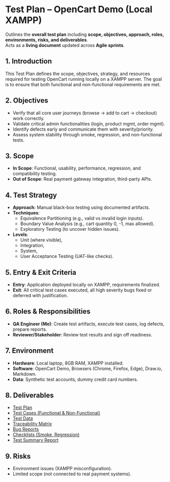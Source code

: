 # Test Plan – OpenCart Demo (Local XAMPP)
Outlines the **overall test plan** including **scope, objectives, approach, roles, environments, risks, and deliverables**.  
Acts as a **living document** updated across **Agile sprints**.  

## 1. Introduction
This Test Plan defines the scope, objectives, strategy, and resources required for testing OpenCart running locally on a XAMPP server. The goal is to ensure that both functional and non-functional requirements are met.

## 2. Objectives
- Verify that all core user journeys (browse → add to cart → checkout) work correctly.
- Validate critical admin functionalities (login, product mgmt, order mgmt).
- Identify defects early and communicate them with severity/priority.
- Assess system stability through smoke, regression, and non-functional tests.

## 3. Scope
- **In Scope**: Functional, usability, performance, regression, and compatibility testing.
- **Out of Scope**: Real payment gateway integration, third-party APIs.

## 4. Test Strategy
- **Approach**: Manual black-box testing using documented artifacts.
- **Techniques**:
  - Equivalence Partitioning (e.g., valid vs invalid login inputs).
  - Boundary Value Analysis (e.g., cart quantity 0, -1, max allowed).
  - Exploratory Testing (to uncover hidden issues).
- **Levels**:
  - Unit (where visible),
  - Integration,
  - System,
  - User Acceptance Testing (UAT-like checks).

## 5. Entry & Exit Criteria
- **Entry**: Application deployed locally on XAMPP, requirements finalized.
- **Exit**: All critical test cases executed, all high severity bugs fixed or deferred with justification.

## 6. Roles & Responsibilities
- **QA Engineer (Me)**: Create test artifacts, execute test cases, log defects, prepare reports.
- **Reviewer/Stakeholder**: Review test results and sign off readiness.

## 7. Environment
- **Hardware**: Local laptop, 8GB RAM, XAMPP installed.
- **Software**: OpenCart Demo, Browsers (Chrome, Firefox, Edge), Draw.io, Markdown.
- **Data**: Synthetic test accounts, dummy credit card numbers.

## 8. Deliverables
- [Test Plan](./Test_Plan.md)  
- [Test Cases (Functional & Non-Functional)](./Test_Cases)  
- [Test Data](./Test_Data.md)  
- [Traceability Matrix](./Traceability_Matrix.md)  
- [Bug Reports](./Execution)  
- [Checklists (Smoke, Regression)](./Checklists)  
- [Test Summary Report](./Test_Summary_Report.md)  

## 9. Risks
- Environment issues (XAMPP misconfiguration).
- Limited scope (not connected to real payment systems).
